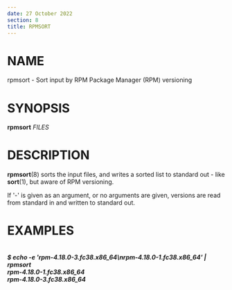 ```yaml
---
date: 27 October 2022
section: 8
title: RPMSORT
---
```


NAME
====

rpmsort - Sort input by RPM Package Manager (RPM) versioning

SYNOPSIS
========

**rpmsort** *FILES*

DESCRIPTION
===========

**rpmsort**(8) sorts the input files, and writes a sorted list to standard
out - like **sort**(1), but aware of RPM versioning.

If \'-\' is given as an argument, or no arguments are given, versions are read
from standard in and written to standard out.

EXAMPLES
========

\
***$ echo -e \'rpm-4.18.0-3.fc38.x86_64\\nrpm-4.18.0-1.fc38.x86_64\' | rpmsort \
rpm-4.18.0-1.fc38.x86_64 \
rpm-4.18.0-3.fc38.x86_64***
